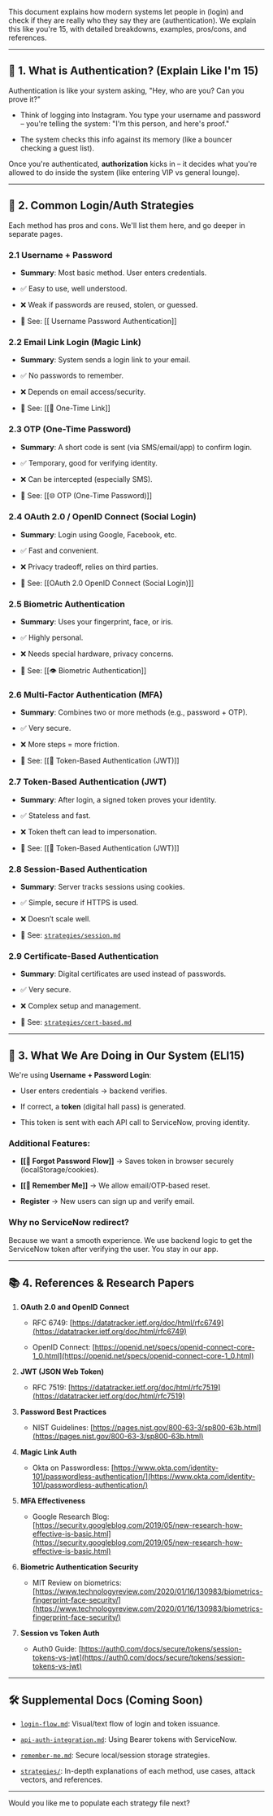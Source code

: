 This document explains how modern systems let people in (login) and check if they are really who they say they are (authentication). We explain this like you're 15, with detailed breakdowns, examples, pros/cons, and references.

---

## 📘 1. What is Authentication? (Explain Like I'm 15)

Authentication is like your system asking, "Hey, who are you? Can you prove it?"

- Think of logging into Instagram. You type your username and password – you're telling the system: "I'm this person, and here's proof."
    
- The system checks this info against its memory (like a bouncer checking a guest list).
    

Once you're authenticated, **authorization** kicks in – it decides what you're allowed to do inside the system (like entering VIP vs general lounge).

---

## 🔑 2. Common Login/Auth Strategies

Each method has pros and cons. We'll list them here, and go deeper in separate pages.

### 2.1 Username + Password

- **Summary**: Most basic method. User enters credentials.
    
- ✅ Easy to use, well understood.
    
- ❌ Weak if passwords are reused, stolen, or guessed.
    
- 📄 See: [[ Username Password Authentication]]
    

### 2.2 Email Link Login (Magic Link)

- **Summary**: System sends a login link to your email.
    
- ✅ No passwords to remember.
    
- ❌ Depends on email access/security.
    
- 📄 See: [[🔢 One-Time Link]]
    

### 2.3 OTP (One-Time Password)

- **Summary**: A short code is sent (via SMS/email/app) to confirm login.
    
- ✅ Temporary, good for verifying identity.
    
- ❌ Can be intercepted (especially SMS).
    
- 📄 See: [[🌐 OTP (One-Time Password)]]
    

### 2.4 OAuth 2.0 / OpenID Connect (Social Login)

- **Summary**: Login using Google, Facebook, etc.
    
- ✅ Fast and convenient.
    
- ❌ Privacy tradeoff, relies on third parties.
    
- 📄 See: [[OAuth 2.0  OpenID Connect (Social Login)]]
    

### 2.5 Biometric Authentication

- **Summary**: Uses your fingerprint, face, or iris.
    
- ✅ Highly personal.
    
- ❌ Needs special hardware, privacy concerns.
    
- 📄 See: [[👁️ Biometric Authentication]]
    

### 2.6 Multi-Factor Authentication (MFA)

- **Summary**: Combines two or more methods (e.g., password + OTP).
    
- ✅ Very secure.
    
- ❌ More steps = more friction.
    
- 📄 See: [[🧾 Token-Based Authentication (JWT)]]
    

### 2.7 Token-Based Authentication (JWT)

- **Summary**: After login, a signed token proves your identity.
    
- ✅ Stateless and fast.
    
- ❌ Token theft can lead to impersonation.
    
- 📄 See: [[🧩 Token-Based Authentication (JWT)]]
    

### 2.8 Session-Based Authentication

- **Summary**: Server tracks sessions using cookies.
    
- ✅ Simple, secure if HTTPS is used.
    
- ❌ Doesn’t scale well.
    
- 📄 See: [`strategies/session.md`](https://chatgpt.com/c/strategies/session.md)
    

### 2.9 Certificate-Based Authentication

- **Summary**: Digital certificates are used instead of passwords.
    
- ✅ Very secure.
    
- ❌ Complex setup and management.
    
- 📄 See: [`strategies/cert-based.md`](https://chatgpt.com/c/strategies/cert-based.md)
    

---

## 🧠 3. What We Are Doing in Our System (ELI15)

We're using **Username + Password Login**:

- User enters credentials → backend verifies.
    
- If correct, a **token** (digital hall pass) is generated.
    
- This token is sent with each API call to ServiceNow, proving identity.
    

### Additional Features:

- **[[🔐 Forgot Password Flow]]** → Saves token in browser securely (localStorage/cookies).
    
- **[[🧠 Remember Me]]** → We allow email/OTP-based reset.
    
- **Register** → New users can sign up and verify email.
    

### Why no ServiceNow redirect?

Because we want a smooth experience. We use backend logic to get the ServiceNow token after verifying the user. You stay in our app.

---

## 📚 4. References & Research Papers

1. **OAuth 2.0 and OpenID Connect**
    
    - RFC 6749: [https://datatracker.ietf.org/doc/html/rfc6749](https://datatracker.ietf.org/doc/html/rfc6749)
        
    - OpenID Connect: [https://openid.net/specs/openid-connect-core-1_0.html](https://openid.net/specs/openid-connect-core-1_0.html)
        
2. **JWT (JSON Web Token)**
    
    - RFC 7519: [https://datatracker.ietf.org/doc/html/rfc7519](https://datatracker.ietf.org/doc/html/rfc7519)
        
3. **Password Best Practices**
    
    - NIST Guidelines: [https://pages.nist.gov/800-63-3/sp800-63b.html](https://pages.nist.gov/800-63-3/sp800-63b.html)
        
4. **Magic Link Auth**
    
    - Okta on Passwordless: [https://www.okta.com/identity-101/passwordless-authentication/](https://www.okta.com/identity-101/passwordless-authentication/)
        
5. **MFA Effectiveness**
    
    - Google Research Blog: [https://security.googleblog.com/2019/05/new-research-how-effective-is-basic.html](https://security.googleblog.com/2019/05/new-research-how-effective-is-basic.html)
        
6. **Biometric Authentication Security**
    
    - MIT Review on biometrics: [https://www.technologyreview.com/2020/01/16/130983/biometrics-fingerprint-face-security/](https://www.technologyreview.com/2020/01/16/130983/biometrics-fingerprint-face-security/)
        
7. **Session vs Token Auth**
    
    - Auth0 Guide: [https://auth0.com/docs/secure/tokens/session-tokens-vs-jwt](https://auth0.com/docs/secure/tokens/session-tokens-vs-jwt)
        

---

## 🛠️ Supplemental Docs (Coming Soon)

- [`login-flow.md`](https://chatgpt.com/c/login-flow.md): Visual/text flow of login and token issuance.
    
- [`api-auth-integration.md`](https://chatgpt.com/c/api-auth-integration.md): Using Bearer tokens with ServiceNow.
    
- [`remember-me.md`](https://chatgpt.com/c/remember-me.md): Secure local/session storage strategies.
    
- [`strategies/`](https://chatgpt.com/c/strategies/): In-depth explanations of each method, use cases, attack vectors, and references.
    

---

Would you like me to populate each strategy file next?
